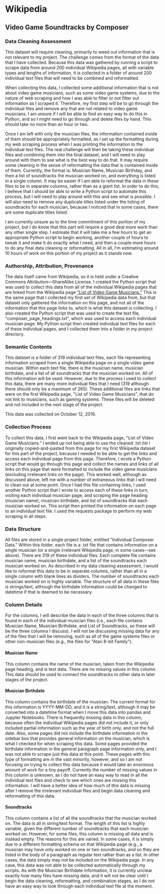 # Wikipedia

##  Video Game Soundtracks by Composer


### Data Cleaning Assessment
This dataset will require cleaning, primarily to weed out information that is not relevant to my 
project. The challenge comes from the format of the data that I have collected. Because this data 
was gathered by running a script to scrape data from around 200 individual Wikipedia pages, all with 
variable types and lengths of information, it is collected in a folder of around 200 individual text 
files that will need to be combined and reformatted. 

When collecting this data, I collected some additional information that is not about video game 
musicians, such as some video game systems, due to the nature of web scraping and how I was able 
to filter or not filter out information as I scraped it. Therefore, my first step will be to go 
through the individual files and remove any that are not related to video game musicians. I am 
unsure if I will be able to find an easy way to do this in Python, and so I might need to go through 
and delete files by hand. This should take no more than an hour or two. 

Once I am left with only the musician files, the information contained inside of them should be 
appropriately formatted, as I set up the formatting during my web scraping process when I was printing 
the information to the individual text files. The real challenge will then be taking these individual 
files and combining them into the final dataset, and I will need to play around with them to see what 
is the best way to do that. It may require some cleaning in the sense of reformatting the data that 
is contained inside of them. Currently, the format is: Musician Name, Musician Birthday, and then a 
list of soundtracks the musician worked on, and everything is listed in a single column. It may be 
easier if I am able to reformat the data in these files to be in separate columns, rather than as a 
giant list. In order to do this, I believe that I should be able to write a Python script to automate 
this process, but I will need to play around with this and see what is possible. I will also need to 
remove any duplicate titles listed under the listing of soundtracks for each musician, because I 
noticed that in some cases, there are some duplicate titles listed. 

I am currently unsure as to the time commitment of this portion of my project, but I do know that 
this part will require a good deal more work than any other single step. I estimate that it will 
take me a few hours to get an appropriate Python script to begin working, another couple of hours 
to tweak it and make it do exactly what I need, and then a couple more hours to do any final data 
cleaning or reformatting. All in all, I'm estimating around 10 hours of work on this portion of my 
project as it stands now. 


### Authorship, Attribution, Provenance
The data itself came from Wikipedia, so it is held under a Creative Commons Attribution—ShareAlike 
License. I created the Python script that was used to collect this data from all of the individual 
Wikipedia pages that are linked from the Wikipedia page 
["List of Video Game Musicians."](https://en.wikipedia.org/wiki/List_of_video_game_musicians) 
This is the same page that I collected my first set of Wikipedia data from, but that dataset only 
gathered the information on this page, and not all of the information that this page links to, which 
is what this dataset is collecting. I also created the Python script that was used to create the text 
file, "composer_page_headings.txt", which was used to access each individual musician page. My Python 
script then created individual text files for each of these individual pages, and I collected them 
into a folder in my project directory.  


### Semantic Contents
This dataset is a folder of 319 individual text files, each file representing information scraped 
from a single Wikipedia page on a single video game musician. Within each text file, there is the 
musician name, musician birthdate, and a list of all soundtracks that the musician worked on. All 
of this information will be used. However, due to the process I used to collect this data, there 
are many more individual files that I need (319 although there should only be a maximum of 265). 
These additional files are links that were on the first Wikipedia page, "List of Video Game 
Musicians", that do not link to musicians, such as gaming systems. These files will be deleted and 
not included in the next stage of the project. 

This data was collected on October 12, 2019.   


### Collection Process
To collect this data, I first went back to the Wikipedia page, "List of Video Game Musicians." I 
ended up not being able to use the cleaned .txt list I originally copied-and-pasted from this page 
for my first Wikipedia dataset for this part of the project, because I needed to be able to get the 
links and access each individual page from this page. Therefore, I wrote a Python script that would 
go through this page and collect the names and links of all links on this page that were formatted 
to include the video game musicians (excluding irrelevant links on the page). This worked well, 
although as discussed above, left me with a number of extraneous links that I will need to clean out 
at some point. Once I had this file containing links, I used another Python script that I wrote to 
access each of these links in turn, visiting each individual musician page, and scraping the page 
heading (musician name), musician birthdate, and list of soundtracks that each musician worked on. 
This script then printed the information on each page to an individual text file. I used the 
requests package to perform my web scraping in all steps. 


### Data Structure
All files are stored in a single project folder, entitled "Individual Composer Data." Within this 
folder, each file is a .txt file that contains information on a single musician (or a single 
irrelevant Wikipedia page, in some cases--see above). There are 319 of these individual files. 
Each complete file contains musician name, musician birthdate, and a list of the soundtracks each 
musician worked on. As described in my data cleaning assessment, I would like to reformat this data 
to be in separate columns, rather than all in a single column with blank lines  as dividers. The 
number of soundtracks each musician worked on is highly variable. The structure of all data in these 
files is strings/text, although the birthdate information could be changed to datetime if that is 
deemed to be necessary. 


### Column Details
For the columns, I will describe the data in each of the three columns that is found in each of the 
individual musician files (i.e., each file contains Musician Name, Musician Birthdate, and List of 
Soundtracks, so these will be the three columns I discuss). I will not be discussing missing data 
for any of the files that I will be removing, such as all of the game systems files or other 
non-musician files (e.g., the files for "Atari 8-bit Family"). 

#### Musician Name
This column contains the name of the musician, taken from the Wikipedia page heading, and is text 
data. There are no missing values in this column. This data should be used to connect the soundtracks 
to other data in later stages of the project. 

#### Musician Birthdate
This column contains the birthdate of the musician. The current format for this information is 
YYYY-MM-DD, and it is a string/text, although it may be converted into a datetime format when I 
move this data into pandas and Jupyter Notebooks. There is frequently missing data in this column, 
because often the individual Wikipedia pages did not include it, or only included partial information 
such as the year of birth only, and not the full date. Also, some pages did not include the birthdate 
information in the sidebar box that provides general information on the musician, which is what I 
checked for when scraping this data. Some pages provided the birthdate information in the general 
paragraph page information only, and I was not able to scrape just this data at this point. These 
pages with this type of formatting are in the vast minority, however, and so I am not focusing on 
trying to collect this data because it would take an enormous amount of work for a tiny payoff. 
Currently the number of missing values in this column is unknown, as I do not have an easy way to 
read in all the individual text files and check to see which ones are missing this information. I 
will have a better idea of how much of this data is missing after I remove the irrelevant individual 
files and begin data cleaning and reformatting of this data. 

#### Soundtracks
This column contains a list of all the soundtracks that the musician worked on. The data is all in 
string/text format. The length of this list is highly variable, given the different number of 
soundtracks that each musician worked on. However, for some files, this column is missing all data 
and is instead empty. The reasons for this are varied. In some cases, it is simply due to a different 
formatting schema on that Wikipedia page (e.g., a musician may have only worked on one or two 
soundtracks, and so they are listed in the body of a paragraph as regular text rather than as a list. 
In other cases, the data simply may not be included on the Wikipedia page. In any case, this data 
was not able to be collected automatically through my scripts. As with the Musician Birthdate information, 
it is currently unclear exactly how many files have missing data, and it will not be clear until I 
begin the data cleaning, reformatting, and combination stages, as I do not have an easy way to look 
through each individual text file at the moment. 
